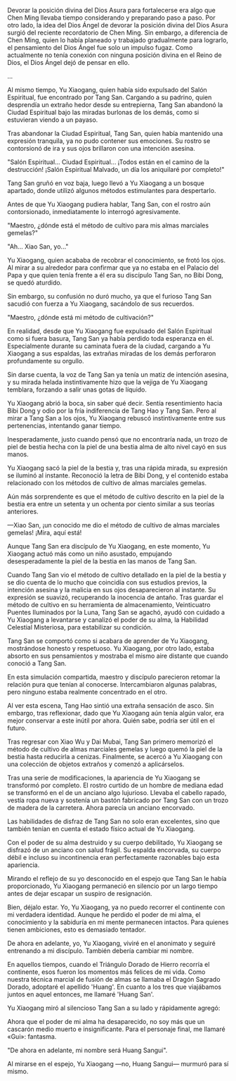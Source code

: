 
Devorar la posición divina del Dios Asura para fortalecerse era algo que Chen Ming llevaba tiempo considerando y preparando paso a paso. Por otro lado, la idea del Dios Ángel de devorar la posición divina del Dios Asura surgió del reciente recordatorio de Chen Ming. Sin embargo, a diferencia de Chen Ming, quien lo había planeado y trabajado gradualmente para lograrlo, el pensamiento del Dios Ángel fue solo un impulso fugaz. Como actualmente no tenía conexión con ninguna posición divina en el Reino de Dios, el Dios Ángel dejó de pensar en ello.

...

Al mismo tiempo, Yu Xiaogang, quien había sido expulsado del Salón Espiritual, fue encontrado por Tang San. Cargando a su padrino, quien desprendía un extraño hedor desde su entrepierna, Tang San abandonó la Ciudad Espiritual bajo las miradas burlonas de los demás, como si estuvieran viendo a un payaso.

Tras abandonar la Ciudad Espiritual, Tang San, quien había mantenido una expresión tranquila, ya no pudo contener sus emociones. Su rostro se contorsionó de ira y sus ojos brillaron con una intención asesina.

"Salón Espiritual... Ciudad Espiritual... ¡Todos están en el camino de la destrucción! ¡Salón Espiritual Malvado, un día los aniquilaré por completo!"

Tang San gruñó en voz baja, luego llevó a Yu Xiaogang a un bosque apartado, donde utilizó algunos métodos estimulantes para despertarlo.

Antes de que Yu Xiaogang pudiera hablar, Tang San, con el rostro aún contorsionado, inmediatamente lo interrogó agresivamente.

"Maestro, ¿dónde está el método de cultivo para mis almas marciales gemelas?"

"Ah... Xiao San, yo..."

Yu Xiaogang, quien acababa de recobrar el conocimiento, se frotó los ojos. Al mirar a su alrededor para confirmar que ya no estaba en el Palacio del Papa y que quien tenía frente a él era su discípulo Tang San, no Bibi Dong, se quedó aturdido.

Sin embargo, su confusión no duró mucho, ya que el furioso Tang San sacudió con fuerza a Yu Xiaogang, sacándolo de sus recuerdos.

"Maestro, ¿dónde está mi método de cultivación?"

En realidad, desde que Yu Xiaogang fue expulsado del Salón Espiritual como si fuera basura, Tang San ya había perdido toda esperanza en él. Especialmente durante su caminata fuera de la ciudad, cargando a Yu Xiaogang a sus espaldas, las extrañas miradas de los demás perforaron profundamente su orgullo.

Sin darse cuenta, la voz de Tang San ya tenía un matiz de intención asesina, y su mirada helada instintivamente hizo que la vejiga de Yu Xiaogang temblara, forzando a salir unas gotas de líquido.

Yu Xiaogang abrió la boca, sin saber qué decir. Sentía resentimiento hacia Bibi Dong y odio por la fría indiferencia de Tang Hao y Tang San. Pero al mirar a Tang San a los ojos, Yu Xiaogang rebuscó instintivamente entre sus pertenencias, intentando ganar tiempo.

Inesperadamente, justo cuando pensó que no encontraría nada, un trozo de piel de bestia hecha con la piel de una bestia alma de alto nivel cayó en sus manos.

Yu Xiaogang sacó la piel de la bestia y, tras una rápida mirada, su expresión se iluminó al instante. Reconoció la letra de Bibi Dong, y el contenido estaba relacionado con los métodos de cultivo de almas marciales gemelas.

Aún más sorprendente es que el método de cultivo descrito en la piel de la bestia era entre un setenta y un ochenta por ciento similar a sus teorías anteriores.

—Xiao San, ¡un conocido me dio el método de cultivo de almas marciales gemelas! ¡Mira, aquí está!

Aunque Tang San era discípulo de Yu Xiaogang, en este momento, Yu Xiaogang actuó más como un niño asustado, empujando desesperadamente la piel de la bestia en las manos de Tang San.

Cuando Tang San vio el método de cultivo detallado en la piel de la bestia y se dio cuenta de lo mucho que coincidía con sus estudios previos, la intención asesina y la malicia en sus ojos desaparecieron al instante. Su expresión se suavizó, recuperando la inocencia de antaño. Tras guardar el método de cultivo en su herramienta de almacenamiento, Veinticuatro Puentes Iluminados por la Luna, Tang San se agachó, ayudó con cuidado a Yu Xiaogang a levantarse y canalizó el poder de su alma, la Habilidad Celestial Misteriosa, para estabilizar su condición.

Tang San se comportó como si acabara de aprender de Yu Xiaogang, mostrándose honesto y respetuoso. Yu Xiaogang, por otro lado, estaba absorto en sus pensamientos y mostraba el mismo aire distante que cuando conoció a Tang San.

En esta simulación compartida, maestro y discípulo parecieron retomar la relación pura que tenían al conocerse. Intercambiaron algunas palabras, pero ninguno estaba realmente concentrado en el otro.

Al ver esta escena, Tang Hao sintió una extraña sensación de asco. Sin embargo, tras reflexionar, dado que Yu Xiaogang aún tenía algún valor, era mejor conservar a este inútil por ahora. Quién sabe, podría ser útil en el futuro.

Tras regresar con Xiao Wu y Dai Mubai, Tang San primero memorizó el método de cultivo de almas marciales gemelas y luego quemó la piel de la bestia hasta reducirla a cenizas. Finalmente, se acercó a Yu Xiaogang con una colección de objetos extraños y comenzó a aplicárselos.

Tras una serie de modificaciones, la apariencia de Yu Xiaogang se transformó por completo. El rostro curtido de un hombre de mediana edad se transformó en el de un anciano algo lujurioso. Llevaba el cabello rapado, vestía ropa nueva y sostenía un bastón fabricado por Tang San con un trozo de madera de la carretera. Ahora parecía un anciano encorvado.

Las habilidades de disfraz de Tang San no solo eran excelentes, sino que también tenían en cuenta el estado físico actual de Yu Xiaogang.

Con el poder de su alma destruido y su cuerpo debilitado, Yu Xiaogang se disfrazó de un anciano con salud frágil. Su espalda encorvada, su cuerpo débil e incluso su incontinencia eran perfectamente razonables bajo esta apariencia.

Mirando el reflejo de su yo desconocido en el espejo que Tang San le había proporcionado, Yu Xiaogang permaneció en silencio por un largo tiempo antes de dejar escapar un suspiro de resignación.

Bien, déjalo estar. Yo, Yu Xiaogang, ya no puedo recorrer el continente con mi verdadera identidad. Aunque he perdido el poder de mi alma, el conocimiento y la sabiduría en mi mente permanecen intactos. Para quienes tienen ambiciones, esto es demasiado tentador.

De ahora en adelante, yo, Yu Xiaogang, viviré en el anonimato y seguiré entrenando a mi discípulo. También debería cambiar mi nombre.

En aquellos tiempos, cuando el Triángulo Dorado de Hierro recorría el continente, esos fueron los momentos más felices de mi vida. Como nuestra técnica marcial de fusión de almas se llamaba el Dragón Sagrado Dorado, adoptaré el apellido 'Huang'. En cuanto a los tres que viajábamos juntos en aquel entonces, me llamaré 'Huang San'.

Yu Xiaogang miró al silencioso Tang San a su lado y rápidamente agregó:

Ahora que el poder de mi alma ha desaparecido, no soy más que un cascarón medio muerto e insignificante. Para el personaje final, me llamaré «Gui»: fantasma.

"De ahora en adelante, mi nombre será Huang Sangui".

Al mirarse en el espejo, Yu Xiaogang —no, Huang Sangui— murmuró para sí mismo.